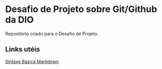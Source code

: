 # Desafio de Projeto sobre Git/Github da DIO
Repositório criado para o Desafio de Projeto.

## Links utéis
[Sintaxe Basica Markdown](https://www.markdownguilde.org/basic-syntax/)
